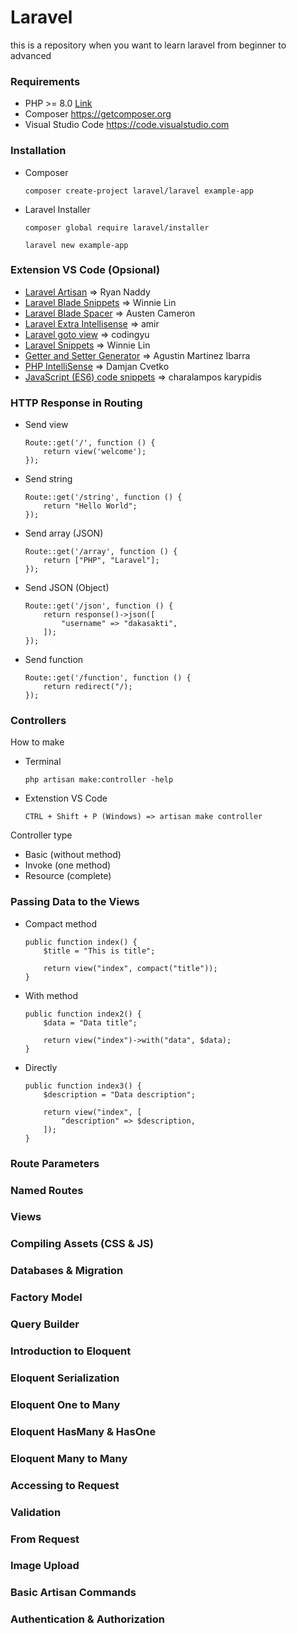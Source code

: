 # Laravel
this is a repository when you want to learn laravel from beginner to advanced

### Requirements
- PHP >= 8.0 [Link](https://www.php.net)
- Composer https://getcomposer.org
- Visual Studio Code https://code.visualstudio.com

### Installation
- Composer
    ```
    composer create-project laravel/laravel example-app
    ```

- Laravel Installer
    ```
    composer global require laravel/installer
    
    laravel new example-app
    ```

### Extension VS Code (Opsional)
- [Laravel Artisan](https://marketplace.visualstudio.com/items?itemName=ryannaddy.laravel-artisan) => Ryan Naddy
- [Laravel Blade Snippets](https://marketplace.visualstudio.com/items?itemName=onecentlin.laravel-blade) => Winnie Lin
- [Laravel Blade Spacer](https://marketplace.visualstudio.com/items?itemName=austenc.laravel-blade-spacer) => Austen Cameron
- [Laravel Extra Intellisense](https://marketplace.visualstudio.com/items?itemName=amiralizadeh9480.laravel-extra-intellisense) => amir
- [Laravel goto view](https://marketplace.visualstudio.com/items?itemName=codingyu.laravel-goto-view) => codingyu
- [Laravel Snippets](https://marketplace.visualstudio.com/items?itemName=onecentlin.laravel5-snippets) => Winnie Lin
- [Getter and Setter Generator](https://marketplace.visualstudio.com/items?itemName=afmicc.GetterAndSetterGenerator) => Agustin Martinez Ibarra
- [PHP IntelliSense](https://marketplace.visualstudio.com/items?itemName=zobo.php-intellisense) => Damjan Cvetko
- [JavaScript (ES6) code snippets](https://marketplace.visualstudio.com/items?itemName=xabikos.JavaScriptSnippets) => charalampos karypidis

### HTTP Response in Routing
- Send view
    ```
    Route::get('/', function () {
        return view('welcome');
    });
    ```

- Send string
    ```
    Route::get('/string', function () {
        return "Hello World";
    });
    ```

- Send array (JSON)
    ```
    Route::get('/array', function () {
        return ["PHP", "Laravel"];
    });
    ```

- Send JSON (Object)
    ```
    Route::get('/json', function () {
        return response()->json([
            "username" => "dakasakti",
        ]);
    });
    ```

- Send function
    ```
    Route::get('/function', function () {
        return redirect("/);
    });
    ```

### Controllers
How to make
- Terminal
    ```
    php artisan make:controller -help
    ```
- Extenstion VS Code
    ```
    CTRL + Shift + P (Windows) => artisan make controller
    ```
Controller type
- Basic (without method)
- Invoke (one method)
- Resource (complete)
    
### Passing Data to the Views
- Compact method
    ```
    public function index() {
        $title = "This is title";

        return view("index", compact("title"));
    }
    ```

- With method
    ```
    public function index2() {
        $data = "Data title";

        return view("index")->with("data", $data);
    }
    ```

- Directly
    ```
    public function index3() {
        $description = "Data description";

        return view("index", [
            "description" => $description,
        ]);
    }
    ```

### Route Parameters
### Named Routes
### Views
### Compiling Assets (CSS & JS)
### Databases & Migration
### Factory Model
### Query Builder
### Introduction to Eloquent
### Eloquent Serialization
### Eloquent One to Many
### Eloquent HasMany & HasOne
### Eloquent Many to Many
### Accessing to Request
### Validation
### From Request
### Image Upload
### Basic Artisan Commands
### Authentication & Authorization
